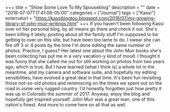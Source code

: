 +++
title = "Show Some Love To My Spouseblog"
description = ""
date = "2019-07-07T17:41:06-05:00"
categories = ["Journal"]
tags = ["Kassi"]
externalurl = "https://kassiblogtoo.blogspot.com/2019/07/my-growing-library-of-john-muir-writings.html"
+++
If you haven't been following Kassi over on her personal blog, by all means go there and check it out. She's been killing it lately, posting about all the family stuff I'm supposed to be getting to over on this site, but have been too lame to do. I swear she can fire off 3 or 4 posts by the time I'm done editing the same number of photos. Practice, I guess? Her latest one about the John Muir books she's been collecting has put me in a very vacation-y kind of mood. I thought it was funny that she called me out for still working on photos from two years ago, which is true. But I have learned (what I think is) a whole lot in the meantime, and my camera and software suite, and hopefully my editing sensibilities, have evolved a great deal in that time. It's been fun revisiting those not-so-old photos and reminiscing on the times we spent out on the road in some very rugged country. I'd honestly forgotten just how pretty it was up in Colorado the summer of 2017. Anyway, enjoy the blog and hopefully get inspired yourself. John Muir was a great man, one of this nation's finest. And more to come here on all that as well.
